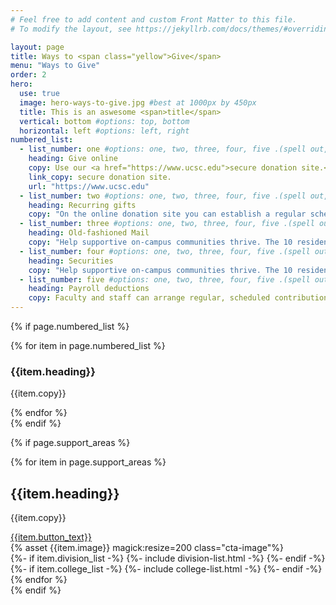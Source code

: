 ```yaml
---
# Feel free to add content and custom Front Matter to this file.
# To modify the layout, see https://jekyllrb.com/docs/themes/#overriding-theme-defaults

layout: page
title: Ways to <span class="yellow">Give</span>
menu: "Ways to Give"
order: 2
hero:
  use: true
  image: hero-ways-to-give.jpg #best at 1000px by 450px
  title: This is an aswesome <span>title</span>
  vertical: bottom #options: top, bottom
  horizontal: left #options: left, right
numbered_list:
  - list_number: one #options: one, two, three, four, five .(spell out, lower case)
    heading: Give online
    copy: Use our <a href="https://www.ucsc.edu">secure donation site.</a>
    link_copy: secure donation site.
    url: "https://www.ucsc.edu"
  - list_number: two #options: one, two, three, four, five .(spell out, lower case)
    heading: Recurring gifts
    copy: "On the online donation site you can establish a regular schedule of giving by credit card, bank transfer or check."
  - list_number: three #options: one, two, three, four, five .(spell out, lower case)
    heading: Old-fashioned Mail
    copy: "Help supportive on-campus communities thrive. The 10 residential colleges provide academic assistance and activities embracing intellectual and social life."
  - list_number: four #options: one, two, three, four, five .(spell out, lower case)
    heading: Securities
    copy: "Help supportive on-campus communities thrive. The 10 residential colleges provide academic assistance and activities embracing intellectual and social life."
  - list_number: five #options: one, two, three, four, five .(spell out, lower case)
    heading: Payroll deductions
    copy: Faculty and staff can arrange regular, scheduled contributions through the <a href="https://www.ucsc.edu">payrol deduction form</a>. You can also give through your retirement plan.
---
```

<!-- {% include three-col-grid.html %} -->
{% if page.numbered_list %}
<div class="wrapper">
    <section class="three-col-grid">
    {% for item in page.numbered_list %}
        <div class="three-col-grid-cell htg-cell {{item.list_number}}">
            <div class="htg-list-container">
                <h3 class="htg-list-head {{item.list_number}}">{{item.heading}}</h3>
                <p class="htg-list-copy">{{item.copy}}</p>
            </div>
        </div>
      {% endfor %}
      </section>
      </div>
{% endif %}

{% if page.support_areas %}
<section class="two-col-grid">
  {% for item in page.support_areas %}
    <div class="two-col-grid-cell">
        <div class="cta-container">
            <div class="cta-copy">
                <h2>{{item.heading}}</h2>
                <p>{{item.copy}}</p>
                <a href="{{item.button_link}}" class="yellow-pill">{{item.button_text}}</a>
            </div>
            <!-- <img class="cta-image" src="https://picsum.photos/200/200/"> -->
            {% asset {{item.image}} magick:resize=200 class="cta-image"%}
        </div>
        {%- if item.division_list -%} {%- include division-list.html -%} {%- endif -%}
        {%- if item.college_list -%} {%- include college-list.html -%} {%- endif -%}
    </div>
  <!-- <hr>    -->
  {% endfor %}
  
</section>
{% endif %}
